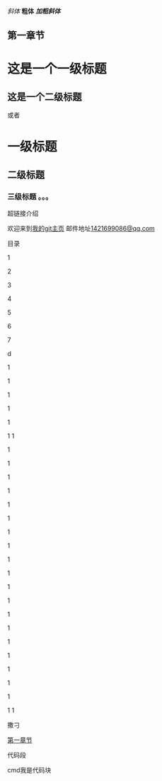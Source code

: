 *斜体*
**粗体**
***加粗斜体***

## 第一章节

这是一个一级标题
====================
这是一个二级标题
------------------
或者
# 一级标题
## 二级标题
### 三级标题 。。。

超链接介绍

欢迎来到[我的git主页](https://https://github.com/kzl19950907/LSDropMenuView)
邮件地址<1421699086@qq.com>

目录


1

2

3

4

5

6

7

d

1

1

1

1

1

1
1

1





1

1






1

1

1

1





1

1

1


1

1

1

1

1

1

1

1






1



1
1

























































撒刁




[第一章节](#1)


代码段

<!-- varcode = 10
void cmp(string a, string b){


} -->
cmd我是代码块

